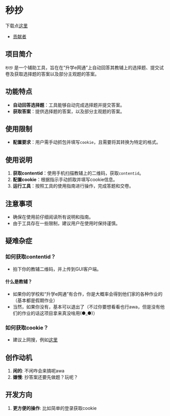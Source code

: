 # 秒抄
下载点[这里](https://github.com/qzgeek/ewt360/releases)

- [贡献者](https://github.com/qzgeek/ewt360/contributors)

## 项目简介
`秒抄` 是一个辅助工具，旨在在“升学e网通”上自动回答其教辅上的选择题、提交试卷及获取选择题的答案以及部分主观题的答案。

## 功能特点
- **自动回答选择题**：工具能够自动完成选择题并提交答案。
- **获取答案**：提供选择题的答案，以及部分主观题的答案。

## 使用限制
- **配置要求**：用户需手动抓包并填写`cookie`，且需要将其转换为特定的格式。

## 使用说明
1. **获取contentid**：使用手机扫描教辅上的二维码，获取`contentid`。
2. **配置cookie**：根据指示手动抓取并填写cookie信息。
3. **运行工具**：按照工具的使用指南进行操作，完成答题和交卷。

## 注意事项
- 确保在使用前仔细阅读所有说明和指南。
- 由于工具存在一些限制，建议用户在使用时保持谨慎。

## 疑难杂症
### 如何获取contentid？
- 拍下你的教辅二维码，并上传到GUI客户端。

#### 什么是教辅？
- 如果你的学校和“升学e网通”有合作，你是大概率会得到他们家的各种作业的（基本都是假期作业）
- 当然，如果你没有，基本可以退出了（不过你要想看看也行awa，但是没有他们的作业的话这项目拿来真没啥用(●_●)）

### 如何获取cookie？
- 建议上网搜，例如[这里](https://b23.tv/NkkuXTj)

## 创作动机
1. **闲的**: 不闲咋会来搞呢awa
2. **嫌慢**: 抄答案还要先做题？玩呢？

## 开发方向
1. **更方便的操作**: 比如简单的登录获取cookie
